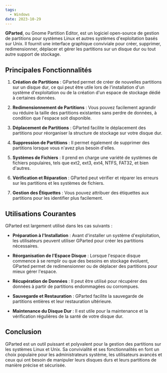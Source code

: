 ```yaml
---
tags:
  - Windows
date: 2023-10-29
---
```


**GParted**, ou Gnome Partition Editor, est un logiciel open-source de gestion de partitions pour systèmes Linux et autres systèmes d'exploitation basés sur Unix. Il fournit une interface graphique conviviale pour créer, supprimer, redimensionner, déplacer et gérer les partitions sur un disque dur ou tout autre support de stockage.

## Principales Fonctionnalités

1. **Création de Partitions** : GParted permet de créer de nouvelles partitions sur un disque dur, ce qui peut être utile lors de l'installation d'un système d'exploitation ou de la création d'un espace de stockage dédié à certaines données.

2. **Redimensionnement de Partitions** : Vous pouvez facilement agrandir ou réduire la taille des partitions existantes sans perdre de données, à condition que l'espace soit disponible.

3. **Déplacement de Partitions** : GParted facilite le déplacement des partitions pour réorganiser la structure de stockage sur votre disque dur.

4. **Suppression de Partitions** : Il permet également de supprimer des partitions lorsque vous n'avez plus besoin d'elles.

5. **Systèmes de Fichiers** : Il prend en charge une variété de systèmes de fichiers populaires, tels que ext2, ext3, ext4, NTFS, FAT32, et bien d'autres.

6. **Vérification et Réparation** : GParted peut vérifier et réparer les erreurs sur les partitions et les systèmes de fichiers.

7. **Gestion des Étiquettes** : Vous pouvez attribuer des étiquettes aux partitions pour les identifier plus facilement.

## Utilisations Courantes

GParted est largement utilisé dans les cas suivants :

- **Préparation à l'Installation** : Avant d'installer un système d'exploitation, les utilisateurs peuvent utiliser GParted pour créer les partitions nécessaires.

- **Réorganisation de l'Espace Disque** : Lorsque l'espace disque commence à se remplir ou que des besoins en stockage évoluent, GParted permet de redimensionner ou de déplacer des partitions pour mieux gérer l'espace.

- **Récupération de Données** : Il peut être utilisé pour récupérer des données à partir de partitions endommagées ou corrompues.

- **Sauvegarde et Restauration** : GParted facilite la sauvegarde de partitions entières et leur restauration ultérieure.

- **Maintenance du Disque Dur** : Il est utile pour la maintenance et la vérification régulières de la santé de votre disque dur.

## Conclusion

GParted est un outil puissant et polyvalent pour la gestion des partitions sur les systèmes Linux et Unix. Sa convivialité et ses fonctionnalités en font un choix populaire pour les administrateurs système, les utilisateurs avancés et ceux qui ont besoin de manipuler leurs disques durs et leurs partitions de manière précise et sécurisée.